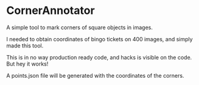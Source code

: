 # CornerAnnotator

A simple tool to mark corners of square objects in images.

I needed to obtain coordinates of bingo tickets on 400 images, and simply made this tool.

This is in no way production ready code, and hacks is visible on the code. But hey it works!

A points.json file will be generated with the coordinates of the corners.

